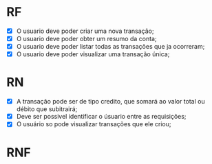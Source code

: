 
# RF

- [x] O usuario deve poder criar uma nova transação;
- [x] O usuario deve poder obter um resumo da conta;
- [x] O usuario deve poder listar todas as transações que ja ocorreram;
- [x] O usuario deve poder visualizar uma transação única;

# RN

- [x] A transação pode ser de tipo credito, que somará ao valor total ou débito que subitrairá;
- [x] Deve ser possivel identificar o úsuario entre as requisições;
- [x] O usuário so pode visualizar transações que ele criou;

# RNF
